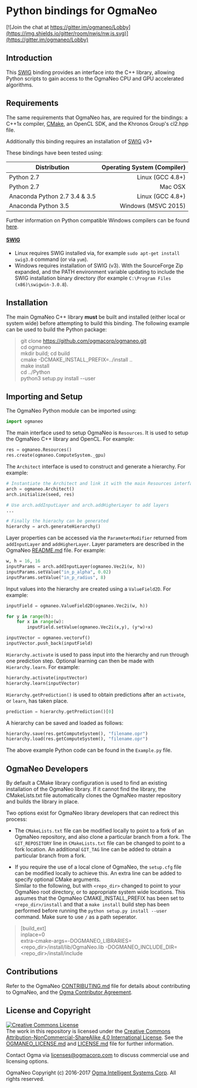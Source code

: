 <!---
  OgmaNeo
  Copyright(c) 2016-2017 Ogma Intelligent Systems Corp. All rights reserved.

  This copy of OgmaNeo is licensed to you under the terms described
  in the OGMANEO_LICENSE.md file included in this distribution.
--->

# Python bindings for OgmaNeo

[![Join the chat at https://gitter.im/ogmaneo/Lobby](https://img.shields.io/gitter/room/nwjs/nw.js.svg)](https://gitter.im/ogmaneo/Lobby)

## Introduction

This [SWIG](http://www.swig.org/) binding provides an interface into the C++ library, allowing Python scripts to gain access to the OgmaNeo CPU and GPU accelerated algorithms.

## Requirements

The same requirements that OgmaNeo has, are required for the bindings: a C++1x compiler, [CMake](https://cmake.org/), an OpenCL SDK, and the Khronos Group's cl2.hpp file.

Additionally this binding requires an installation of [SWIG](http://www.swig.org/) v3+

These bindings have been tested using:

| Distribution | Operating System (Compiler) |
| --- | ---:|
| Python 2.7 | Linux (GCC 4.8+) |
| Python 2.7 | Mac OSX |
| Anaconda Python 2.7 3.4 & 3.5 | Linux (GCC 4.8+) |
| Anaconda Python 3.5 | Windows (MSVC 2015) |

Further information on Python compatible Windows compilers can be found [here](https://wiki.python.org/moin/WindowsCompilers).

#### [SWIG](http://www.swig.org/)

- Linux requires SWIG installed via, for example ```sudo apt-get install swig3.0``` command (or via ```yum```).
- Windows requires installation of SWIG (v3). With the SourceForge Zip expanded, and the PATH environment variable updating to include the SWIG installation binary directory (for example `C:\Program Files (x86)\swigwin-3.0.8`).

## Installation

The main OgmaNeo C++ library **must** be built and installed (either local or system wide) before attempting to build this binding. The following example can be used to build the Python package:

> git clone https://github.com/ogmacorp/ogmaneo.git  
> cd ogmaneo  
> mkdir build; cd build  
> cmake -DCMAKE_INSTALL_PREFIX=../install ..  
> make install  
> cd ../Python  
> python3 setup.py install --user  

## Importing and Setup

The OgmaNeo Python module can be imported using:

```python
import ogmaneo
```

The main interface used to setup OgmaNeo is `Resources`. It is used to setup the OgmaNeo C++ library and OpenCL. For example:
```python
res = ogmaneo.Resources()
res.create(ogmaneo.ComputeSystem._gpu)
```

The `Architect` interface is used to construct and generate a hierarchy. For example:
```python
# Instantiate the Architect and link it with the main Resources interface
arch = ogmaneo.Architect()
arch.initialize(seed, res)

# Use arch.addInputLayer and arch.addHigherLayer to add layers
...

# Finally the hierachy can be generated
hierarchy = arch.generateHierarchy()
```

Layer properties can be accessed via the `ParameterModifier` returned from `addInputLayer` and `addHigherLayer`. Layer parameters are described in the OgmaNeo [README.md](https://github.com/ogmacorp/OgmaNeo/blob/master/README.md) file. For example:
```python
w, h = 16, 16
inputParams = arch.addInputLayer(ogmaneo.Vec2i(w, h))
inputParams.setValue("in_p_alpha", 0.02)
inputParams.setValue("in_p_radius", 8)
```

Input values into the hierarchy are created using a `ValueField2D`. For example:
```python
inputField = ogmaneo.ValueField2D(ogmaneo.Vec2i(w, h))

for y in range(h):
    for x in range(w):
        inputField.setValue(ogmaneo.Vec2i(x,y), (y*w)+x)

inputVector = ogmaneo.vectorvf()
inputVector.push_back(inputField)
```

`Hierarchy.activate` is used to pass input into the hierarchy and run through one prediction step. Optional learning can then be made with `Hierarchy.learn`. For example:
```python
hierarchy.activate(inputVector)  
hierarchy.learn(inputVector)  
```

`Hierarchy.getPrediction()` is used to obtain predictions after an `activate`, or `learn`, has taken place.
```python
prediction = hierarchy.getPrediction()[0]
```

A hierarchy can be saved and loaded as follows:
```python
hierarchy.save(res.getComputeSystem(), "filename.opr")  
hierarchy.load(res.getComputeSystem(), "filename.opr")
```

The above example Python code can be found in the `Example.py` file.

## OgmaNeo Developers

By default a CMake library configuration is used to find an existing installation of the OgmaNeo library. If it cannot find the library, the CMakeLists.txt file automatically clones the OgmaNeo master repository and builds the library in place.

Two options exist for OgmaNeo library developers that can redirect this process:

- The `CMakeLists.txt` file can be modified locally to point to a fork of an OgmaNeo repository, and also clone a particular branch from a fork. The `GIT_REPOSITORY` line in `CMakeLists.txt` file can be changed to point to a fork location. An additional `GIT_TAG` line can be added to obtain a particular branch from a fork.

- If you require the use of a local clone of OgmaNeo, the `setup.cfg` file can be modified locally to achieve this. An extra line can be added to specify optional CMake arguments.  
Similar to the following, but with `<repo_dir>` changed to point to your OgmaNeo root directory, or to appropriate system wide locations. This assumes that the OgmaNeo CMAKE_INSTALL_PREFIX has been set to `<repo_dir>/install` and that a `make install` build step has been performed before running the `python setup.py install --user` command. Make sure to use `/` as a path seperator.  
> [build_ext]  
> inplace=0  
> extra-cmake-args=-DOGMANEO_LIBRARIES=\<repo_dir\>/install/lib/OgmaNeo.lib -DOGMANEO_INCLUDE_DIR=\<repo_dir\>/install/include  

## Contributions

Refer to the OgmaNeo [CONTRIBUTING.md](https://github.com/ogmacorp/OgmaNeo/blob/master/CONTRIBUTING.md) file for details about contributing to OgmaNeo, and the [Ogma Contributor Agreement](https://ogma.ai/wp-content/uploads/2016/09/OgmaContributorAgreement.pdf).

## License and Copyright

<a rel="license" href="http://creativecommons.org/licenses/by-nc-sa/4.0/"><img alt="Creative Commons License" style="border-width:0" src="https://i.creativecommons.org/l/by-nc-sa/4.0/88x31.png" /></a><br />The work in this repository is licensed under the <a rel="license" href="http://creativecommons.org/licenses/by-nc-sa/4.0/">Creative Commons Attribution-NonCommercial-ShareAlike 4.0 International License</a>. See the [OGMANEO_LICENSE.md](https://github.com/ogmacorp/OgmaNeo/blob/master/OGMANEO_LICENSE.md) and [LICENSE.md](https://github.com/ogmacorp/OgmaNeo/blob/master/LICENSE.md) file for further information.

Contact Ogma via licenses@ogmacorp.com to discuss commercial use and licensing options.

OgmaNeo Copyright (c) 2016-2017 [Ogma Intelligent Systems Corp](https://ogmacorp.com). All rights reserved.

